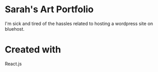 # Sarah's Art Portfolio
I'm sick and tired of the hassles related to hosting a wordpress site on bluehost.

# Created with
React.js
